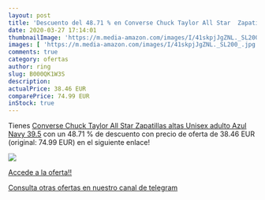 ```yaml
---
layout: post
title: 'Descuento del 48.71 % en Converse Chuck Taylor All Star  Zapatill'
date: 2020-03-27 17:14:01
thumbnailImage: 'https://m.media-amazon.com/images/I/41skpjJgZNL._SL200_.jpg'
images: [ 'https://m.media-amazon.com/images/I/41skpjJgZNL._SL200_.jpg' ]
comments: true
category: ofertas
author: ring
slug: B000QK1W3S
description:
actualPrice: 38.46 EUR
comparePrice: 74.99 EUR
inStock: true
---
```


Tienes [Converse Chuck Taylor All Star  Zapatillas altas Unisex adulto  Azul  Navy   39.5](https://www.amazon.com/dp/B000QK1W3S/?tag=redken08-20) con un 48.71 % de descuento con precio de oferta de 38.46 EUR (original: 74.99 EUR) en el siguiente enlace!

[![](https://m.media-amazon.com/images/I/41skpjJgZNL._SL200_.jpg)](https://www.amazon.com/dp/B000QK1W3S/?tag=redken08-20)

[Accede a la oferta!!](https://www.amazon.com/dp/B000QK1W3S/?tag=redken08-20)

[Consulta otras ofertas en nuestro canal de telegram](https://t.me/s/ofertas25)
